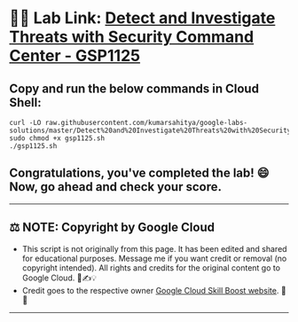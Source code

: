# 👨‍💻 Lab Link: [Detect and Investigate Threats with Security Command Center - GSP1125](https://www.cloudskillsboost.google/games/6064/labs/38622)

## Copy and run the below commands in Cloud Shell:

```
curl -LO raw.githubusercontent.com/kumarsahitya/google-labs-solutions/master/Detect%20and%20Investigate%20Threats%20with%20Security%20Command%20Center/gsp1125.sh
sudo chmod +x gsp1125.sh
./gsp1125.sh
```


## Congratulations, you've completed the lab! 😄 Now, go ahead and check your score.

---

## ⚖️ NOTE: Copyright by Google Cloud
* This script is not originally from this page. It has been edited and shared for educational purposes. Message me if you want credit or removal (no copyright intended). All rights and credits for the original content go to Google Cloud. 📜✍️💡
* Credit goes to the respective owner [Google Cloud Skill Boost website](https://www.cloudskillsboost.google/). 🙏👑

---

